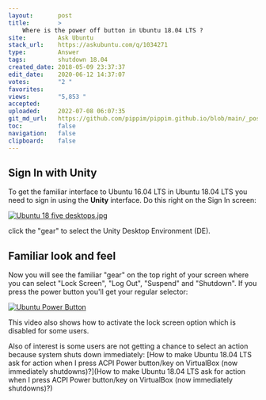 ```yaml
---
layout:       post
title:        >
    Where is the power off button in Ubuntu 18.04 LTS ?
site:         Ask Ubuntu
stack_url:    https://askubuntu.com/q/1034271
type:         Answer
tags:         shutdown 18.04
created_date: 2018-05-09 23:37:37
edit_date:    2020-06-12 14:37:07
votes:        "2 "
favorites:    
views:        "5,853 "
accepted:     
uploaded:     2022-07-08 06:07:35
git_md_url:   https://github.com/pippim/pippim.github.io/blob/main/_posts/2018/2018-05-09-Where-is-the-power-off-button-in-Ubuntu-18.04-LTS-_.md
toc:          false
navigation:   false
clipboard:    false
---
```


## Sign In with Unity

To get the familiar interface to Ubuntu 16.04 LTS in Ubuntu 18.04 LTS you need to sign in using the **Unity** interface. Do this right on the Sign In screen:

[![Ubuntu 18 five desktops.jpg][1]][1]

click the "gear" to select the Unity Desktop Environment (DE).

## Familiar look and feel

Now you will see the familiar "gear" on the top right of your screen where you can select "Lock Screen", "Log Out", "Suspend" and "Shutdown". If you press the power button you'll get your regular selector:

[![Ubuntu Power Button][2]][2]

This video also shows how to activate the lock screen option which is disabled for some users.

Also of interest is some users are not getting a chance to select an action because system shuts down immediately: [How to make Ubuntu 18.04 LTS ask for action when I press ACPI Power button/key on VirtualBox (now immediately shutdowns)?](How to make Ubuntu 18.04 LTS ask for action when I press ACPI Power button/key on VirtualBox (now immediately shutdowns)?)




  [1]: https://i.stack.imgur.com/ke4yT.jpg
  [2]: https://i.stack.imgur.com/uB0cx.gif
